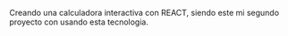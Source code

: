 Creando una calculadora interactiva con REACT, siendo este mi segundo proyecto con usando esta tecnologia.

